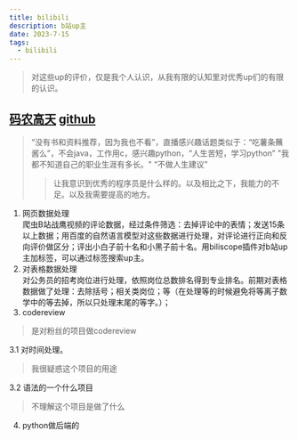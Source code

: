 ```yaml
---
title: bilibili
description: b站up主
date: 2023-7-15
tags:
  - bilibili
---
```

> 对这些up的评价，仅是我个人认识，从我有限的认知里对优秀up们的有限的认识。
## [码农高天](https://space.bilibili.com/245645656) [github](https://github.com/gaogaotiantian)
> “没有书和资料推荐，因为我也不看”，直播感兴趣话题类似于：“吃薯条蘸酱么”，不会java，工作用c，感兴趣python，“人生苦短，学习python” "我都不知道自己的职业生涯有多长。" “不做人生建议”
>> 让我意识到优秀的程序员是什么样的。以及相比之下，我能力的不足。以及我需要提高的地方。

1. 网页数据处理  
爬虫B站战鹰视频的评论数据，经过条件筛选：去掉评论中的表情；发送15条以上数据；用百度的自然语言模型对这些数据进行处理，对评论进行正向和反向评价做区分；评出小白子前十名和小黑子前十名。用biliscope插件对b站up主加标签，可以通过标签搜索up主。 
2. 对表格数据处理  
对公务员的招考岗位进行处理，依照岗位总数排名得到专业排名。前期对表格数据做了处理：去除括号；相关类岗位；等（在处理等的时候避免将等离子数学中的等去掉，所以只处理末尾的等字。）；  
3. codereview
>是对粉丝的项目做codereview  

 3.1 对时间处理。
>我很疑惑这个项目的用途  

 3.2 语法的一个什么项目  
>不理解这个项目是做了什么
4. python做后端的







